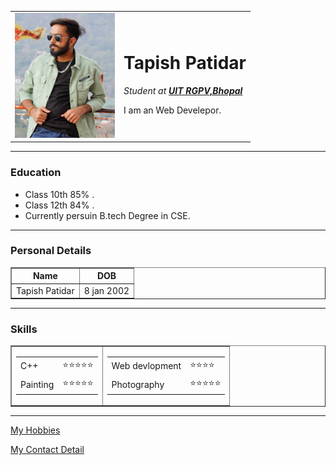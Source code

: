 <!DOCTYPE html>
<html lang="en">
<head>
    <meta charset="UTF-8">
    <title>Tapish's Personal Site</title>
</head>
<body>
    <table cellspacing="20">
        <tr>
            <td><img src="tapish.JPG" alt="tapish profile pitcure" width="160" height="200"></td>
            <td><h1>Tapish Patidar</h1>
                <em><p>Student at<strong> <a href="https://www.uitrgpv.ac.in/">UIT RGPV,Bhopal</a></strong></p></em>
                <p>I am an Web Develepor.</p></td>
        </tr>
    </table>
    
 
 <hr size="3">
 <h3>Education</h3>
 <ul>
    <li>Class 10th 85% .</li>
    <li>Class 12th 84% .</li>
    <li>Currently persuin B.tech Degree in CSE.</li>
 </ul>
 <hr size="1">
 <h3>Personal Details</h3>
 <table border="1">
    <tr>
        <th>Name</th>
        <th>DOB</th>
    </tr>
    <tr>
        <td>Tapish Patidar</td>
        <td>8 jan 2002</td>
    </tr>
 </table>
 <hr size="1">
 <h3>Skills</h3>
 <table border="1">
    <tr>
        <td>
            <table>
             <tr>
               <td>C++</td>
               <td>⭐⭐⭐⭐⭐</td>
             </tr>
             <tr>    
              <td>Painting</td>
              <td>⭐⭐⭐⭐⭐</td>
             </tr>
            </table>
        </td>
        <td>
           <table> 
            <tr>
             <td>Web devlopment</td>
             <td>⭐⭐⭐⭐</td>
            </tr>
            <tr>
             <td>Photography</td>
             <td>⭐⭐⭐⭐⭐</td>
            </tr>
           </table>
        </td>
    </tr>   
 </table>
 <hr size="3">
 <a href="hobbies.html"> My Hobbies</a>
 <p> <a href="contact.html">My Contact Detail</a></p>
</body>
</html>
